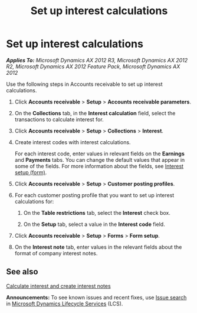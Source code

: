 ﻿---
title: Set up interest calculations
TOCTitle: Set up interest calculations
ms:assetid: 3085986c-3b19-4add-8df6-3de2e57f4683
ms:mtpsurl: https://technet.microsoft.com/en-us/library/Aa548466(v=AX.60)
ms:contentKeyID: 36056314
ms.date: 04/18/2014
mtps_version: v=AX.60
f1_keywords:
- calculation
- rate
- calculate
- interest
- calculations
- rates
---

# Set up interest calculations 


_**Applies To:** Microsoft Dynamics AX 2012 R3, Microsoft Dynamics AX 2012 R2, Microsoft Dynamics AX 2012 Feature Pack, Microsoft Dynamics AX 2012_

Use the following steps in Accounts receivable to set up interest calculations.

1.  Click **Accounts receivable** \> **Setup** \> **Accounts receivable parameters**.

2.  On the **Collections** tab, in the **Interest calculation** field, select the transactions to calculate interest for.

3.  Click **Accounts receivable** \> **Setup** \> **Collections** \> **Interest**.

4.  Create interest codes with interest calculations.
    
    For each interest code, enter values in relevant fields on the **Earnings** and **Payments** tabs. You can change the default values that appear in some of the fields. For more information about the fields, see [Interest setup (form)](https://technet.microsoft.com/en-us/library/aa574050\(v=ax.60\)).

5.  Click **Accounts receivable** \> **Setup** \> **Customer posting profiles**.

6.  For each customer posting profile that you want to set up interest calculations for:
    
    1.  On the **Table restrictions** tab, select the **Interest** check box.
    
    2.  On the **Setup** tab, select a value in the **Interest code** field.

7.  Click **Accounts receivable** \> **Setup** \> **Forms** \> **Form setup**.

8.  On the **Interest note** tab, enter values in the relevant fields about the format of company interest notes.

## See also

[Calculate interest and create interest notes](calculate-interest-and-create-interest-notes.md)

  
**Announcements:** To see known issues and recent fixes, use [Issue search](http://go.microsoft.com/fwlink/?linkid=389258) in [Microsoft Dynamics Lifecycle Services](http://go.microsoft.com/fwlink/?linkid=306505) (LCS).

